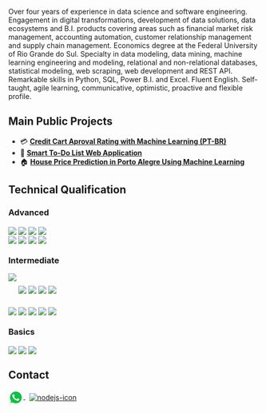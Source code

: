 Over four years of experience in data science and software engineering. Engagement in digital transformations, development of data solutions, data ecosystems and B.I. products covering areas such as financial market risk management, accounting automation, customer relationship management and supply chain management. Economics degree at the Federal University of Rio Grande do Sul. Specialty in data modeling, data mining, machine learning engineering and modeling, relational and non-relational databases, statistical modeling, web scraping, web development and REST API. Remarkable skills in Python, SQL, Power B.I. and Excel. Fluent English. Self-taught, agile learning, communicative, optimistic, proactive and flexible profile.

## Main Public Projects

* 💳 **[Credit Cart Aproval Rating with Machine Learning (PT-BR)](https://github.com/dougpcorrea/data_science/tree/main/1.%20Credit%20card%20aproval%20rating)** 
* 📝 **[Smart To-Do List Web Application](https://github.com/dougpcorrea/software_engineering/tree/main/1.%20Smart%20to%20do%20list)** 
* 🏠 **[House Price Prediction in Porto Alegre Using Machine Learning](https://github.com/dougpcorrea/data_science/tree/main/1.%20Credit%20card%20aproval%20rating)** 

## Technical Qualification

### Advanced
<div>
  <img align="center" src="https://img.shields.io/badge/Python-3776AB?style=for-the-badge&logo=python&logoColor=white">
  <img align="center" src="https://img.shields.io/badge/power_bi-F2C811?style=for-the-badge&logo=powerbi&logoColor=black">
  <img align="center" src="https://img.shields.io/badge/Microsoft_Excel-217346?style=for-the-badge&logo=microsoft-excel&logoColor=white">
  <img align="center" src="https://img.shields.io/badge/typescript-%23007ACC.svg?style=for-the-badge&logo=typescript&logoColor=white">
  <br style="margin-bottom: 500px;">
  <img align="center" src="https://img.shields.io/badge/javascript-%23323330.svg?style=for-the-badge&logo=javascript&logoColor=%23F7DF1E">
  <img align="center" src="https://img.shields.io/badge/html5-%23E34F26.svg?style=for-the-badge&logo=html5&logoColor=white">
  <img align="center" src="https://img.shields.io/badge/css3-%231572B6.svg?style=for-the-badge&logo=css3&logoColor=white">
  <img align="center" src="https://img.shields.io/badge/mysql-%2300f.svg?style=for-the-badge&logo=mysql&logoColor=white">
</div>
  
### Intermediate
<div> 
  <img align="center" style="margin-bottom: 50px" src="https://img.shields.io/badge/AWS-%23FF9900.svg?style=for-the-badge&logo=amazon-aws&logoColor=white">
  <img align="center" src="https://img.shields.io/badge/django-%23092E20.svg?style=for-the-badge&logo=django&logoColor=white">
  <img align="center" src="https://img.shields.io/badge/angular-%23DD0031.svg?style=for-the-badge&logo=angular&logoColor=white">
  <img align="center" src="https://img.shields.io/badge/Apache%20Airflow-017CEE?style=for-the-badge&logo=Apache%20Airflow&logoColor=white">
  <img align="center" src="https://img.shields.io/badge/php-%23777BB4.svg?style=for-the-badge&logo=php&logoColor=white">
    <br style="margin-bottom: 500px;">
  
  <img align="center" src="https://img.shields.io/badge/docker-%230db7ed.svg?style=for-the-badge&logo=docker&logoColor=white">
  <img align="center" src="https://img.shields.io/badge/git-%23F05033.svg?style=for-the-badge&logo=git&logoColor=white">
  <img align="center" src="https://img.shields.io/badge/laravel-%23FF2D20.svg?style=for-the-badge&logo=laravel&logoColor=white">
  <img align="center" src="https://img.shields.io/badge/Linux-FCC624?style=for-the-badge&logo=linux&logoColor=black">
  <img align="center" src="https://img.shields.io/badge/Microsoft%20SQL%20Server-CC2927?style=for-the-badge&logo=microsoft%20sql%20server&logoColor=white">
</div>

### Basics
<div style="display: inline-block">
  <img align="center" src="https://img.shields.io/badge/kubernetes-%23326ce5.svg?style=for-the-badge&logo=kubernetes&logoColor=white">
  <img align="center" src="https://img.shields.io/badge/postgres-%23316192.svg?style=for-the-badge&logo=postgresql&logoColor=white">
  <img align="center" src="https://img.shields.io/badge/-selenium-%43B02A?style=for-the-badge&logo=selenium&logoColor=white">
</div>

## Contact
<div style="display: inline-block">
  <a href="https://wa.me/5551984925343">
    <img align="center" height="30" width="30" alt="nodejs-icon" src="https://github.com/appicons/Whatsapp/blob/master/icons/whatsapp_194x194.png">
  </a>
  &nbsp;
  <a href="https://www.linkedin.com/in/dougpcorrea/">
    <img align="center" height="30" width="30" alt="nodejs-icon" src="https://upload.wikimedia.org/wikipedia/commons/thumb/f/f8/LinkedIn_icon_circle.svg/800px-LinkedIn_icon_circle.svg.png">
  </a>
</div>
